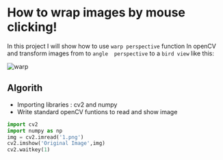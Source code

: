 # How to wrap images by mouse clicking!
In this project I will  show how to use `warp perspective` function
 In openCV and transform images from to `angle 
 perspective` to a `bird view` like this:
 
 
 ![warp](warp.png)

## Algorith
- Importing libraries : cv2 and numpy
- Write standard openCV funtions to read and show image
``` python
import cv2
import numpy as np
img = cv2.imread('1.png')
cv2.imshow('Original Image',img)
cv2.waitkey(1)
```


